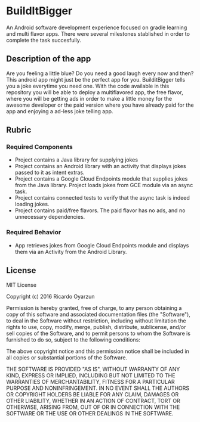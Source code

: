# BuildItBigger

An Android software development experience focused on gradle learning and
multi flavor apps. There were several milestones stablished in order to complete
the task succesfully.

## Description of the app

Are you feeling a little blue? Do you need a good laugh every now and then? This android app might
just be the perfect app for you. BuilditBigger tells you a joke everytime you need one. With the code available
in this repository you will be able to deploy a multiflavored app, the free flavor, where you will be getting ads
in order to make a little money for the awesome developer or the paid version where you have already paid for the app
and enjoying a ad-less joke telling app.

## Rubric

### Required Components

* Project contains a Java library for supplying jokes
* Project contains an Android library with an activity that displays jokes passed to it as intent extras.
* Project contains a Google Cloud Endpoints module that supplies jokes from the Java library. Project loads jokes from GCE module via an async task.
* Project contains connected tests to verify that the async task is indeed loading jokes.
* Project contains paid/free flavors. The paid flavor has no ads, and no unnecessary dependencies.

### Required Behavior

* App retrieves jokes from Google Cloud Endpoints module and displays them via an Activity from the Android Library.

## License

MIT License

Copyright (c) 2016 Ricardo Oyarzun

Permission is hereby granted, free of charge, to any person obtaining a copy
of this software and associated documentation files (the "Software"), to deal
in the Software without restriction, including without limitation the rights
to use, copy, modify, merge, publish, distribute, sublicense, and/or sell
copies of the Software, and to permit persons to whom the Software is
furnished to do so, subject to the following conditions:

The above copyright notice and this permission notice shall be included in all
copies or substantial portions of the Software.

THE SOFTWARE IS PROVIDED "AS IS", WITHOUT WARRANTY OF ANY KIND, EXPRESS OR
IMPLIED, INCLUDING BUT NOT LIMITED TO THE WARRANTIES OF MERCHANTABILITY,
FITNESS FOR A PARTICULAR PURPOSE AND NONINFRINGEMENT. IN NO EVENT SHALL THE
AUTHORS OR COPYRIGHT HOLDERS BE LIABLE FOR ANY CLAIM, DAMAGES OR OTHER
LIABILITY, WHETHER IN AN ACTION OF CONTRACT, TORT OR OTHERWISE, ARISING FROM,
OUT OF OR IN CONNECTION WITH THE SOFTWARE OR THE USE OR OTHER DEALINGS IN THE
SOFTWARE.
